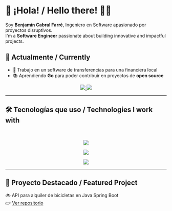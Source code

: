 # 👋 ¡Hola! / Hello there! 👨‍💻

Soy **Benjamín Cabral Farré**, Ingeniero en Software apasionado por proyectos disruptivos.  
I'm a **Software Engineer** passionate about building innovative and impactful projects.

## 💼 Actualmente / Currently

- 🔧 Trabajo en un software de transferencias para una financiera local
- 📚 Aprendiendo **Go** para poder contribuir en proyectos de **open source**

<div align="center">
  <a href="cabralbenja2001@gmail.com">
    <img src="https://img.shields.io/badge/Gmail-333333?style=for-the-badge&logo=gmail&logoColor=red" />
  </a>
  <a href="www.linkedin.com/in/benjamin-cabral-farré" target="_blank">
    <img src="https://img.shields.io/badge/LinkedIn-0077B5?style=for-the-badge&logo=linkedin&logoColor=white" target="_blank" />
  </a>
</div>

<hr>

## 🛠️ Tecnologías que uso / Technologies I work with

<br>

<p align="center">
  <img src="https://skillicons.dev/icons?i=ts,nodejs,react,spring,go,python" />
</p>
<p align="center">
  <img src="https://skillicons.dev/icons?i=mysql,postgres,prisma,sequelize" />
</p>
<p align="center">
  <img src="https://skillicons.dev/icons?i=docker,aws,git,postman" />
</p>

<hr>

## 📌 Proyecto Destacado / Featured Project

🚲 API para alquiler de bicicletas en Java Spring Boot  
👉 [Ver repositorio](https://github.com/cabralfbenja/Backend)
